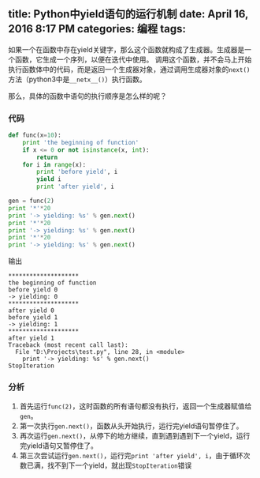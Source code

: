 title: Python中yield语句的运行机制
date: April 16, 2016 8:17 PM
categories: 编程
tags: 
----

如果一个在函数中存在yield关键字，那么这个函数就构成了生成器。生成器是一个函数，它生成一个序列，以便在迭代中使用。
调用这个函数，并不会马上开始执行函数体中的代码，而是返回一个生成器对象，通过调用生成器对象的`next()`方法（python3中是`__netx__()`）执行函数。

那么，具体的函数中语句的执行顺序是怎么样的呢？

### 代码

```python
def func(x=10):
    print 'the beginning of function'
    if x <= 0 or not isinstance(x, int):
        return
    for i in range(x):
        print 'before yield', i
        yield i
        print 'after yield', i

gen = func(2)
print '*'*20
print '-> yielding: %s' % gen.next()
print '*'*20
print '-> yielding: %s' % gen.next()
print '*'*20
print '-> yielding: %s' % gen.next()
```
输出
```
********************
the beginning of function
before yield 0
-> yielding: 0
********************
after yield 0
before yield 1
-> yielding: 1
********************
after yield 1
Traceback (most recent call last):
  File "D:\Projects\test.py", line 28, in <module>
    print '-> yielding: %s' % gen.next()
StopIteration
```
### 分析
1. 首先运行`func(2)`，这时函数的所有语句都没有执行，返回一个生成器赋值给`gen`。
2. 第一次执行`gen.next()`，函数从头开始执行，运行完yield语句暂停住了。
3. 再次运行`gen.next()`，从停下的地方继续，直到遇到遇到下一个yield，运行完yield语句又暂停住了。
4. 第三次尝试运行`gen.next()`，运行完`print 'after yield', i`，由于循环次数已满，找不到下一个yield，就出现`StopIteration`错误

